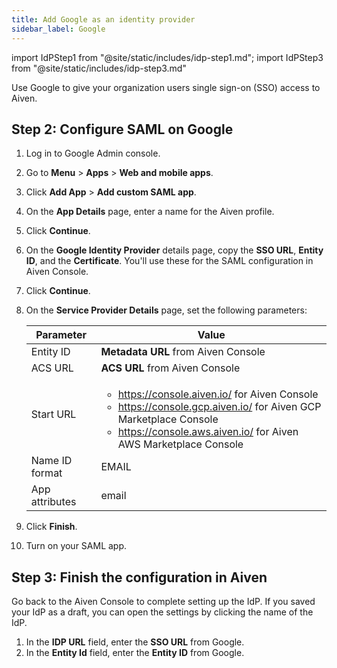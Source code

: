 ```yaml
---
title: Add Google as an identity provider
sidebar_label: Google
---
```

<!-- vale off -->
import IdPStep1 from "@site/static/includes/idp-step1.md";
import IdPStep3 from "@site/static/includes/idp-step3.md"

<!-- vale on -->

Use Google to give your organization users single sign-on (SSO) access to Aiven.

<IdPStep1/>

## Step 2: Configure SAML on Google

1. Log in to Google Admin console.

1. Go to **Menu** > **Apps** > **Web and mobile apps**.

1. Click **Add App** > **Add custom SAML app**.

1. On the **App Details** page, enter a name for the Aiven profile.

1. Click **Continue**.

1. On the **Google Identity Provider** details page, copy the **SSO URL**,
    **Entity ID**, and the **Certificate**. You'll use these for
    the SAML configuration in Aiven Console.

1. Click **Continue**.

1. On the **Service Provider Details** page, set the following
    parameters:

    |   Parameter    |                                                                                                      Value                                                                                                      |
    | -------------- | --------------------------------------------------------------------------------------------------------------------------------------------------------------------------------------------------------------- |
    | Entity ID      | **Metadata URL** from Aiven Console                                                                                                                                                                             |
    | ACS URL        | **ACS URL** from Aiven Console                                                                                                                                                                                  |
    | Start URL      | <ul><li>https://console.aiven.io/ for Aiven Console</li> <li>https://console.gcp.aiven.io/ for Aiven GCP Marketplace Console</li> <li>https://console.aws.aiven.io/ for Aiven AWS Marketplace Console</li></ul> |
    | Name ID format | EMAIL                                                                                                                                                                                                           |
    | App attributes | email                                                                                                                                                                                                           |

1. Click **Finish**.

1. Turn on your SAML app.

## Step 3: Finish the configuration in Aiven

Go back to the Aiven Console to complete setting up the IdP. If you saved your IdP as a
draft, you can open the settings by clicking the name of the IdP.

1. In the **IDP URL** field, enter the **SSO URL** from Google.
1. In the **Entity Id** field, enter the **Entity ID** from Google.
<IdPStep3/>
